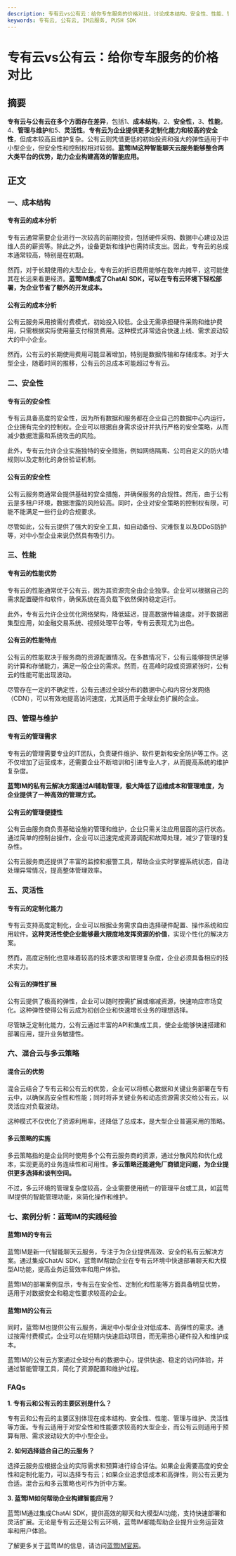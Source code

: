 ```yaml
---
description: 专有云vs公有云：给你专车服务的价格对比，讨论成本结构、安全性、性能、管理与维护、灵活性、混合云与多云策略，以及蓝莺IM的实践经验。
keywords: 专有云, 公有云, IM云服务, PUSH SDK
---
```

# 专有云vs公有云：给你专车服务的价格对比

## 摘要

**专有云与公有云在多个方面存在差异**，包括1、**成本结构**，2、**安全性**，3、**性能**，4、**管理与维护**和5、**灵活性**。**专有云为企业提供更多定制化能力和较高的安全性**，但成本较高且维护复杂。公有云则凭借更低的初始投资和强大的弹性适用于中小型企业，但安全性和控制权相对较弱。**蓝莺IM这种智能聊天云服务能够整合两大类平台的优势，助力企业构建高效的智能应用。**

## 正文

### 一、成本结构

#### 专有云的成本分析

专有云通常需要企业进行一次较高的前期投资，包括硬件采购、数据中心建设及运维人员的薪资等。除此之外，设备更新和维护也需持续支出。因此，专有云的总成本通常较高，特别是在初期。

然而，对于长期使用的大型企业，专有云的折旧费用能够在数年内摊平，这可能使其在长远来看更经济。**蓝莺IM集成了ChatAI SDK，可以在专有云环境下轻松部署，为企业节省了额外的开发成本。**

#### 公有云的成本分析

公有云服务采用按需付费模式，初始投入较低。企业无需承担硬件采购和维护费用，只需根据实际使用量支付租赁费用。这种模式非常适合快速上线、需求波动较大的中小企业。

然而，公有云的长期使用费用可能显著增加，特别是数据传输和存储成本。对于大型企业，随着时间的推移，公有云的总成本可能超过专有云。

### 二、安全性

#### 专有云的安全性

专有云具备高度的安全性，因为所有数据和服务都在企业自己的数据中心内运行，企业拥有完全的控制权。企业可以根据自身需求设计并执行严格的安全策略，从而减少数据泄露和系统攻击的风险。

此外，专有云允许企业实施独特的安全措施，例如网络隔离、公司自定义的防火墙规则以及定制化的身份验证机制。

#### 公有云的安全性

公有云服务商通常会提供基础的安全措施，并确保服务的合规性。然而，由于公有云是多租户环境，数据泄露的风险较高。同时，企业对安全策略的控制权有限，可能不能满足一些行业的合规要求。

尽管如此，公有云提供了强大的安全工具，如自动备份、灾难恢复以及DDoS防护等，对中小型企业来说仍然具有吸引力。

### 三、性能

#### 专有云的性能优势

专有云的性能通常优于公有云，因为其资源完全由企业独享。企业可以根据自己的需求配置硬件和软件，确保系统在高负载下依然保持稳定运行。

此外，专有云允许企业优化网络架构，降低延迟，提高数据传输速度。对于数据密集型应用，如金融交易系统、视频处理平台等，专有云表现尤为出色。

#### 公有云的性能特点

公有云的性能取决于服务商的资源配置情况。在多数情况下，公有云能够提供足够的计算和存储能力，满足一般企业的需求。然而，在高峰时段或资源紧张时，公有云的性能可能出现波动。

尽管存在一定的不确定性，公有云通过全球分布的数据中心和内容分发网络（CDN），可以有效地提高访问速度，尤其适用于全球业务扩展的企业。

### 四、管理与维护

#### 专有云的管理需求

专有云的管理需要专业的IT团队，负责硬件维护、软件更新和安全防护等工作。这不仅增加了运营成本，还需要企业不断培训和引进专业人才，从而提高系统的维护复杂度。

**蓝莺IM的私有云解决方案通过AI辅助管理，极大降低了运维成本和管理难度，为企业提供了一种高效的管理方式。**

#### 公有云的管理便捷性

公有云由服务商负责基础设施的管理和维护，企业只需关注应用层面的运行状态。通过简单的控制台操作，企业可以迅速完成资源调配和故障处理，减少了管理的复杂性。

公有云服务商还提供了丰富的监控和报警工具，帮助企业实时掌握系统状态，自动处理异常情况，提高整体管理效率。

### 五、灵活性

#### 专有云的定制化能力

专有云支持高度定制化，企业可以根据业务需求自由选择硬件配置、操作系统和应用软件。**这种灵活性使企业能够最大限度地发挥资源的价值**，实现个性化的解决方案。

然而，高度定制化也意味着较高的技术要求和管理复杂度，企业必须具备相应的技术实力。

#### 公有云的弹性扩展

公有云提供了极高的弹性，企业可以随时按需扩展或缩减资源，快速响应市场变化。这种弹性使得公有云成为初创企业和快速增长业务的理想选择。

尽管缺乏定制化能力，公有云通过丰富的API和集成工具，使企业能够快速搭建和部署应用，提升业务敏捷性。

### 六、混合云与多云策略

#### 混合云的优势

混合云结合了专有云和公有云的优势，企业可以将核心数据和关键业务部署在专有云中，以确保高安全性和性能；同时将非关键业务和动态资源需求交给公有云，以灵活应对负载波动。

这种模式不仅优化了资源利用率，还降低了总成本，是大型企业普遍采用的策略。

#### 多云策略的实施

多云策略指的是企业同时使用多个公有云服务商的资源，通过分散风险和优化成本，实现更高的业务连续性和可用性。**多云策略还能避免厂商锁定问题，为企业提供更多选择和谈判空间。**

不过，多云环境的管理复杂度较高，企业需要使用统一的管理平台或工具，如蓝莺IM提供的智能管理功能，来简化操作和维护。

### 七、案例分析：蓝莺IM的实践经验

#### 蓝莺IM的专有云

蓝莺IM是新一代智能聊天云服务，专注于为企业提供高效、安全的私有云解决方案。通过集成ChatAI SDK，蓝莺IM帮助企业在专有云环境中快速部署聊天和大模型AI功能，提高业务运营效率和用户体验。

蓝莺IM的部署案例显示，专有云在安全性、定制化和性能等方面具备明显优势，适用于对数据安全和稳定性要求较高的企业。

#### 蓝莺IM的公有云

同时，蓝莺IM也提供公有云服务，满足中小型企业对低成本、高弹性的需求。通过按需付费模式，企业可以在短期内快速启动项目，而无需担心硬件投入和维护成本。

蓝莺IM的公有云方案通过全球分布的数据中心，提供快速、稳定的访问体验，并通过智能管理工具，简化了资源配置和维护过程。

### FAQs

**1. 专有云和公有云的主要区别是什么？**

专有云和公有云的主要区别体现在成本结构、安全性、性能、管理与维护、灵活性等方面。专有云适用于对安全性和性能要求较高的大型企业，而公有云则适用于预算有限、需求波动较大的中小型企业。

**2. 如何选择适合自己的云服务？**

选择云服务应根据企业的实际需求和预算进行综合评估。如果企业需要高度的安全性和定制化能力，可以选择专有云；如果企业追求低成本和高弹性，则公有云更为合适。混合云和多云策略也可作为折中方案。

**3. 蓝莺IM如何帮助企业构建智能应用？**

蓝莺IM通过集成ChatAI SDK，提供高效的聊天和大模型AI功能，支持快速部署和灵活扩展。无论是专有云还是公有云环境，蓝莺IM都能帮助企业提升业务运营效率和用户体验。

了解更多关于蓝莺IM的信息，请访问[蓝莺IM官网](https://www.lanyingim.com)。